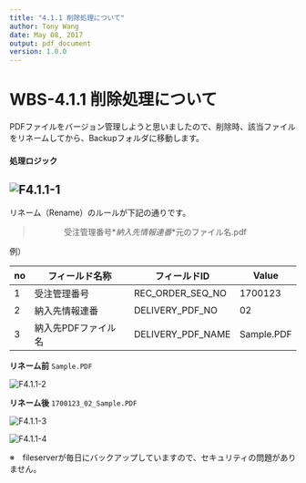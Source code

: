 ```yaml
---
title: "4.1.1 削除処理について"
author: Tony Wang
date: May 08, 2017
output: pdf_document
version: 1.0.0
---
```


# WBS-4.1.1 削除処理について

PDFファイルをバージョン管理しようと思いましたので、削除時、該当ファイルをリネームしてから、Backupフォルダに移動します。

#### 処理ロジック
![F4.1.1-1](/image/F4.1.1-1.png)
----
リネーム（Rename）のルールが下記の通りです。

>　　　　受注管理番号*_*納入先情報連番*_*元のファイル名.pdf

例）

no | フィールド名称      | フィールドID      | Value
---|-------------------|------------------|-----------
1  | 受注管理番号        | REC_ORDER_SEQ_NO  | 1700123
2  | 納入先情報連番      | DELIVERY_PDF_NO   | 02
3  | 納入先PDFファイル名 | DELIVERY_PDF_NAME | Sample.PDF

**リネーム前**
    `Sample.PDF`

![F4.1.1-2](/image/F4.1.1-2.png)

**リネーム後**
    `1700123_02_Sample.PDF`

![F4.1.1-3](/image/F4.1.1-3.png)

![F4.1.1-4](/image[][]sf/F4.1.1-4.png)

※　fileserverが毎日にバックアップしていますので、セキュリティの問題がありません。
